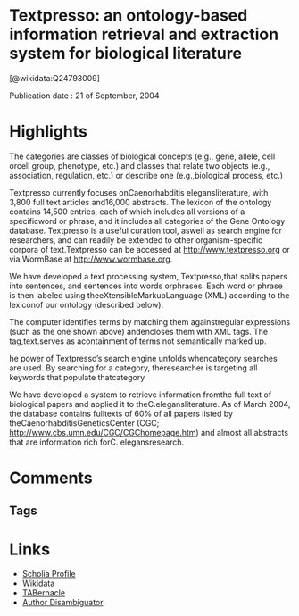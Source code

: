
Textpresso: an ontology-based information retrieval and extraction system for biological literature
===================================================================================================
  
  [@wikidata:Q24793009]  
  
Publication date : 21 of September, 2004  

# Highlights

The categories are classes of biological concepts (e.g., gene, allele, cell orcell group, phenotype, etc.) and classes that relate two objects (e.g., association, regulation, etc.) or describe one (e.g.,biological process, etc.)

Textpresso currently focuses onCaenorhabditis elegansliterature, with 3,800 full text articles and16,000 abstracts. The lexicon of the ontology contains 14,500 entries, each of which includes all versions of a specificword or phrase, and it includes all categories of the Gene Ontology database. Textpresso is a useful curation tool, aswell as search engine for researchers, and can readily be extended to other organism-specific corpora of text.Textpresso can be accessed at http://www.textpresso.org or via WormBase at http://www.wormbase.org.

We have developed a text processing system, Textpresso,that splits papers into sentences, and sentences into words orphrases. Each word or phrase is then labeled using theeXtensibleMarkupLanguage (XML) according to the lexiconof our ontology (described below).

The computer identifies terms by matching them againstregular expressions (such as the one shown above) andencloses them with XML tags. The tag,text.serves as acontainment of terms not semantically marked up. 


he power of Textpresso’s search engine unfolds whencategory searches are used. By searching for a category, theresearcher is targeting all keywords that populate thatcategory

We have developed a system to retrieve information fromthe full text of biological papers and applied it to theC.elegansliterature. As of March 2004, the database contains fulltexts of 60% of all papers listed by theCaenorhabditisGeneticsCenter (CGC; http://www.cbs.umn.edu/CGC/CGChomepage.htm) and almost all abstracts that are information rich forC. elegansresearch. 
# Comments

## Tags

# Links
  
 * [Scholia Profile](https://scholia.toolforge.org/work/Q24793009)  
 * [Wikidata](https://www.wikidata.org/wiki/Q24793009)  
 * [TABernacle](https://tabernacle.toolforge.org/?#/tab/manual/Q24793009/P921%3BP4510)  
 * [Author Disambiguator](https://author-disambiguator.toolforge.org/work_item_oauth.php?id=Q24793009&batch_id=&match=1&author_list_id=&doit=Get+author+links+for+work)  
